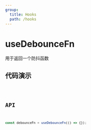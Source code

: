 ```yaml
---
group:
  title: Hooks
  path: /hooks
---
```


# useDebounceFn

用于返回一个防抖函数

## 代码演示

<code src="./demo/demo1.tsx" />

## API

```javascript
const debounceFn = useDebounceFn(() => {});
```
